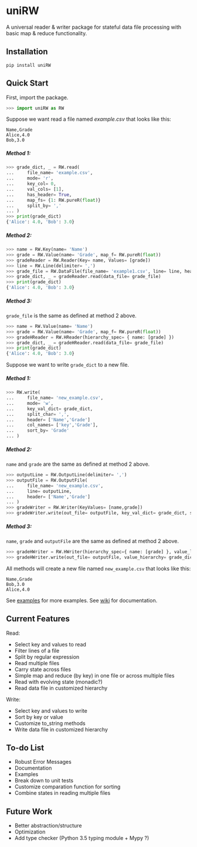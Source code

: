 # uniRW
A universal reader & writer package for stateful data file processing with basic map & reduce functionality.

## Installation
```
pip install uniRW
```

## Quick Start
First, import the package.
```Python
>>> import uniRW as RW
```

Suppose we want read a file named *example.csv* that looks like this:

    Name,Grade
    Alice,4.0
    Bob,3.0

##### Method 1:
```Python
>>> grade_dict, _ = RW.read(
...     file_name= 'example.csv',
...     mode= 'r',
...     key_col= 0,
...     val_cols= [1],
...     has_header= True,
...     map_fs= {1: RW.pureR(float)}
...     split_by= ','
... )
>>> print(grade_dict)
{'Alice': 4.0, 'Bob': 3.0}
```

##### Method 2:
``` Python
>>> name = RW.Key(name= 'Name')
>>> grade = RW.Value(name= 'Grade', map_f= RW.pureR(float))
>>> gradeReader = RW.Reader(Key= name, Values= [grade])
>>> line = RW.Line(delimiter= ',')
>>> grade_file = RW.DataFile(file_name= 'example1.csv', line= line, header_lineno= 0)
>>> grade_dict, _ = gradeReader.read(data_file= grade_file)
>>> print(grade_dict)
{'Alice': 4.0, 'Bob': 3.0}
```

##### Method 3:
`grade_file` is the same as defined at method 2 above.
``` Python
>>> name = RW.Value(name= 'Name')
>>> grade = RW.Value(name= 'Grade', map_f= RW.pureR(float))
>>> gradeHReader = RW.HReader(hierarchy_spec= { name: [grade] })
>>> grade_dict, _ = gradeHReader.read(data_file= grade_file)
>>> print(grade_dict)
{'Alice': 4.0, 'Bob': 3.0}
```

Suppose we want to write `grade_dict` to a new file.

##### Method 1:
```Python
>>> RW.write(
...     file_name= 'new_example.csv',
...     mode= 'w',
...     key_val_dict= grade_dict,
...     split_char= ',',
...     header= ['Name','Grade']
...     col_names= ['key','Grade'],
...     sort_by= 'Grade'
... )
```

##### Method 2: 
`name` and `grade` are the same as defined at method 2 above.

```Python
>>> outputLine = RW.OutputLine(delimiter= ',')
>>> outputFile = RW.OutputFile(
...     file_name= 'new_example.csv',
...     line= outputLine,
...     header= ['Name','Grade']
... )
>>> gradeWriter = RW.Writer(KeyValues= [name,grade])
>>> gradeWriter.write(out_file= outputFile, key_val_dict= grade_dict, sort_by= 'Grade')
```

##### Method 3: 
`name`, `grade` and `outputFile` are the same as defined at method 2 above.

```Python
>>> gradeHWriter = RW.HWriter(hierarchy_spec={ name: [grade] }, value_line= [name,grade])
>>> gradeHWriter.write(out_file= outputFile, value_hierarchy= grade_dict, sort_by= 'Grade')
```

All methods will create a new file named `new_example.csv` that looks like this:
    
    Name,Grade
    Bob,3.0
    Alice,4.0
    
See [examples](https://github.com/law-liet/uniRW/tree/master/examples) for more examples.
See [wiki](https://github.com/law-liet/uniRW/wiki) for documentation.

## Current Features
Read:

- Select key and values to read
- Filter lines of a file
- Split by regular expression
- Read multiple files
- Carry state across files
- Simple map and reduce (by key) in one file or across multiple files
- Read with evolving state (monadic?)
- Read data file in customized hierarchy
    
Write:

- Select key and values to write
- Sort by key or value
- Customize to_string methods
- Write data file in customized hierarchy
    
## To-do List
- Robust Error Messages
- Documentation
- Examples
- Break down to unit tests
- Customize comparation function for sorting
- Combine states in reading multiple files

## Future Work
- Better abstraction/structure
- Optimization
- Add type checker (Python 3.5 typing module + Mypy ?)


